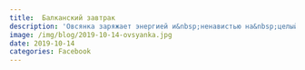 ```yaml
---
title:  Балканский завтрак
description: 'Овсянка заряжает энергией и&nbsp;ненавистью на&nbsp;целый день.'
image: /img/blog/2019-10-14-ovsyanka.jpg
date: 2019-10-14
categories: Facebook
---
```


